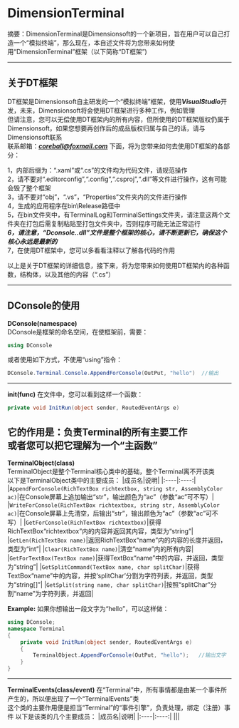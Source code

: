 # DimensionTerminal
 摘要：DimensionTerminal是Dimensionsoft的一个新项目，旨在用户可以自己打造一个“模拟终端”，那么现在，本自述文件将为您带来如何使用“DimensionTerminal”框架（以下简称“DT框架”)

---------

## 关于DT框架
DT框架是Dimensionsoft自主研发的一个“模拟终端”框架，使用***VisualStudio***开发，未来，Dimensionsoft将会使用DT框架进行多种工作，例如管理  
但请注意，您可以无偿使用DT框架内的所有内容，但所使用的DT框架版权仍属于Dimensionsoft，如果您想要再创作后的成品版权归属与自己的话，请与Dimensionsoft联系  
联系邮箱：***coreball@foxmail.com***
下面，将为您带来如何去使用DT框架的各部分：  

1，内部后缀为：“.xaml”或“.cs”的文件均为代码文件，请规范操作  
2，请不要对“.editorconfig”,“.config”,“.csproj”,“.dll”等文件进行操作，这有可能会毁了整个框架  
3，请不要对“obj”，“.vs”，“Properties”文件夹内的文件进行操作  
4，生成的应用程序在bin\Release路径中  
5，在bin文件夹中，有TerminalLog和TerminalSettings文件夹，请注意这两个文件夹在打包后需复制粘贴至打包文件夹中，否则程序可能无法正常运行  
***6，请注意，“Dconsole..dll”文件是整个框架的核心，请不断更新它，确保这个核心永远是最新的***  
7，在使用DT框架中，您可以多看看注释以了解各代码的作用  

以上是关于DT框架的详细信息，接下来，将为您带来如何使用DT框架内的各种函数，结构体，以及其他的内容（“.cs”）  

----------
## DConsole的使用
**DConsole(namespace)**  
DConsole是框架的命名空间，在使框架前，需要：
```C#
using DConsole
```
或者使用如下方式，不使用“using”指令：
```C#
DConsole.Terminal.Console.AppendForConsole(OutPut, "hello")  //输出
```
----------
**init(func)**
在文件中，您可以看到这样一个函数：  
```C#
private void InitRun(object sender, RoutedEventArgs e)
```   
它的作用是：负责Terminal的所有主要工作  
或者您可以把它理解为一个“主函数”  
----------
**TerminalObject(class)**    
TerminalObject是整个Terminal核心类中的基础，整个Terminal离不开该类  
以下是TerminalObject类中的主要成员：
|成员名|说明|
|:----|:----:|
|`AppendForConsole(RichTextBox richtextbox, string str, AssemblyColor ac)`|在Console屏幕上追加输出“str”，输出颜色为“ac”（参数“ac”可不写）|
|`WriteForConsole(RichTextBox richtextbox, string str, AssemblyColor ac)`|在Console屏幕上先清空，后输出“str”，输出颜色为“ac”（参数“ac”可不写）|
|`GetForConsole(RichTextBox richtextbox)`|获得RichTextBox“richtextbox”内的内容并返回其内容，类型为“string”|
|`GetLen(RichTextBox name)`|返回RichTextBox“name”内的内容的长度并返回，类型为“int”|
|`Clear(RichTextBox name)`|清空“name”内的所有内容|
|`GetForTextBox(TextBox name)`|获得TextBox“name”中的内容，并返回，类型为“string”|
|`GetSplitCommand(TextBox name, char splitChar)`|获得TextBox“name”中的内容，并按‘splitChar’分割为字符列表，并返回，类型为“string[]”|
|`GetSplit(string name, char splitChar)`|按照“splitChar”分割“name”为字符列表，并返回|
  
**Example:**
如果你想输出一段文字为“hello”，可以这样做：
```C#
using DConsole;
namespace Terminal
{
    private void InitRun(object sender, RoutedEventArgs e)
    {
        TerminalObject.AppendForConsole(OutPut, "hello");   //输出文字
    }
}
```  
---------
**TerminalEvents(class/event)**
在“Terminal”中，所有事情都是由某一个事件所产生的，所以便出现了一个“TerminalEvents”类  
这个类的主要作用便是担当“Terminal”的“事件引擎”，负责处理，绑定（注册）事件
以下是该类的几个主要成员：
|成员名|说明|
|:----|:----:|
|||
